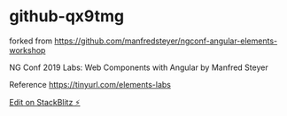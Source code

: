 # github-qx9tmg

forked from https://github.com/manfredsteyer/ngconf-angular-elements-workshop

NG Conf 2019 Labs: Web Components with Angular by Manfred Steyer

Reference https://tinyurl.com/elements-labs

[Edit on StackBlitz ⚡️](https://stackblitz.com/edit/github-qx9tmg)
